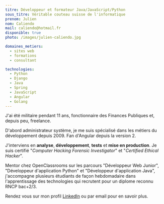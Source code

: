 ```yaml
---
titre: Développeur et formateur Java/JavaScript/Python
sous_titre: Véritable couteau suisse de l'informatique
prenom: Julien
nom: Caliendo
mail: caliendo@hotmail.fr
disponible: true
photo: /images/julien-caliendo.jpg

domaines_metiers:
  - sites web
  - formations
  - consultant

technologies:
  - Python
  - Django
  - Java
  - Spring
  - JavaScript
  - Angular
  - Golang
---
```


J'ai été militaire pendant 11 ans, fonctionnaire des Finances Publiques et, depuis peu, freelance.

D'abord administrateur système, je me suis spécialisé dans les métiers du développement depuis 2009. Fan d'Angular depuis la version 2.

J'interviens en **analyse**, **développement**, **tests** et **mise en production**. Je suis certifié "*Computer Hacking Forensic Investigator*" et "*Certified Ethical Hacker*".

Mentor chez OpenClassrooms sur les parcours "Développeur Web Junior", "Développeur d'application Python" et "Développeur d'application Java", j'accompagne plusieurs étudiants de façon hebdomadaire dans l'apprentissage des technologies qui recrutent pour un diplome reconnu RNCP bac+2/3.

Rendez vous sur mon profil [LinkedIn](https://www.linkedin.com/in/caliendojulien/) ou par email pour en savoir plus.